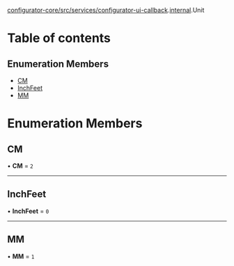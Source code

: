 [configurator-core/src/services/configurator-ui-callback](../modules/configurator_core_src_services_configurator_ui_callback.md).[internal](../modules/configurator_core_src_services_configurator_ui_callback._internal_.md).Unit

# Table of contents

## Enumeration Members

- [CM](configurator_core_src_services_configurator_ui_callback._internal_.Unit-1.md#cm)
- [InchFeet](configurator_core_src_services_configurator_ui_callback._internal_.Unit-1.md#inchfeet)
- [MM](configurator_core_src_services_configurator_ui_callback._internal_.Unit-1.md#mm)

# Enumeration Members

## CM

• **CM** = ``2``

___

## InchFeet

• **InchFeet** = ``0``

___

## MM

• **MM** = ``1``
